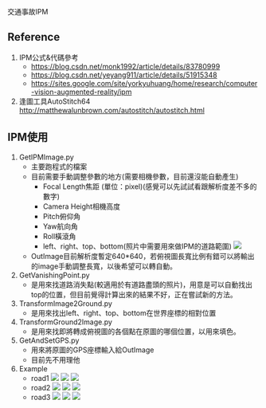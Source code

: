  交通事故IPM

## Reference
1. IPM公式&代碼參考
    * https://blog.csdn.net/monk1992/article/details/83780999
    * https://blog.csdn.net/yeyang911/article/details/51915348
    * https://sites.google.com/site/yorkyuhuang/home/research/computer-vision-augmented-reality/ipm
5. 逢圖工具AutoStitch64
    http://matthewalunbrown.com/autostitch/autostitch.html

## IPM使用
1. GetIPMImage.py
    * 主要跑程式的檔案
    * 目前需要手動調整參數的地方(需要相機參數，目前還沒能自動產生)
        * Focal Length焦距 (單位：pixel)(感覺可以先試試看跟解析度差不多的數字)
        * Camera Height相機高度
        * Pitch俯仰角
        * Yaw航向角
        * Roll橫滾角
        * left、right、top、bottom(照片中需要用來做IPM的道路範圍)
    ![](https://i.imgur.com/DtMI4rl.png)
    * OutImage目前解析度暫定640*640，若俯視圖長寬比例有錯可以將輸出的image手動調整長寬，以後希望可以轉自動。
2. GetVanishingPoint.py
    * 是用來找道路消失點(較適用於有道路盡頭的照片)，用意是可以自動找出top的位置，但目前覺得計算出來的結果不好，正在嘗試新的方法。
3. TransformImage2Ground.py
    * 是用來找出left、right、top、bottom在世界座標的相對位置
4. TransformGround2Image.py
    * 是用來找即將轉成俯視圖的各個點在原圖的哪個位置，以用來填色。
5. GetAndSetGPS.py
    * 用來將原圖的GPS座標輸入給OutImage
    * 目前先不用理他
6. Example
    * road1
    ![](https://i.imgur.com/LdMTRGC.jpg)
    ![](https://i.imgur.com/l9qXDfG.png)
    ![](https://i.imgur.com/keOZYuY.png)
    * road2 
    ![](https://i.imgur.com/v2gTZ2Q.jpg)
    ![](https://i.imgur.com/nsHP6xo.png)
    ![](https://i.imgur.com/MMzzuOz.png)
    * road3
    ![](https://i.imgur.com/5lmKS2Q.jpg)
    ![](https://i.imgur.com/PE3705Q.png)
    ![](https://i.imgur.com/fXyihaJ.png)



